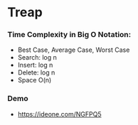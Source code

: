 # Treap

### Time Complexity in Big O Notation:

* Best Case, Average Case, Worst Case
* Search: log n
* Insert: log n
* Delete: log n
* Space O(n)

### Demo
* https://ideone.com/NGFPQ5
